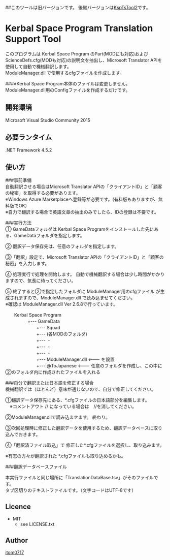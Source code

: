 ##このツールは旧バージョンです。 後継バージョンは[KspTsTool2](https://github.com/itom0717/KspTsTool2)です。

Kerbal Space Program Translation Support Tool
====

このプログラムは Kerbal Space Program のPart(MODにも対応)および ScienceDefs.cfg(MODも対応)の説明文を抽出し、Microsoft Translator APIを使用して自動で機械翻訳します。  
ModuleManager.dll で使用するcfgファイルを作成します。  

###※Kerbal Space Program本体のファイルは変更しません。ModuleManager.dll用のConfigファイルを作成するだけです。


## 開発環境
 Microsoft Visual Studio Community 2015

## 必要ランタイム
 .NET Framework 4.5.2  

## 使い方

###事前準備  
自動翻訳させる場合はMicrosoft Translator APIの「クライアントID」と「顧客の秘密」を取得する必要があります。  
※Windows Azure Marketplaceへ登録等が必要です。(有料版もありますが、無料版でOK）   
※自力で翻訳する場合で英語文章の抽出のみでしたら、IDの登録は不要です。  


###実行方法  
① GameDataフォルダは Kerbal Space Programをインストールした先にある、GameDataフォルダを指定します。  
  
② 翻訳データ保存先は、任意のフォルダを指定します。  
  
③「翻訳」設定で、Microsoft Translator APIの「クライアントID」と「顧客の秘密」を入力します。  
  
④ 処理実行で処理を開始します。  自動で機械翻訳する場合は少し時間がかかりますので、気長に待ってください。
  
⑤ 終了すると②で指定したフォルダに ModuleManager用のcfgファイル が生成されますので、ModuleManager.dll で読み込ませてください。  
  ※確認は ModuleManager.dll Ver 2.6.8で行っています。

　　Kerbal Space Program  
　　　　　+--- GameData  
　　　　　　　+--- Squad  
　　　　　　　+--- (各MODのフォルダ)   
　　　　　　　+---  ・  
　　　　　　　+---  ・  
　　　　　　　+---  ・  
　　　　　　　+--- ModuleManager.dll <--- を設置  
　　　　　　　+--- @ToJapanese  <--- 任意のフォルダを作成し、この中に ②のフォルダ内に作成されたファイルを入れる  
  


###自分で翻訳または日本語を修正する場合  
機械翻訳では（ほとんど）意味が通じないので、自分で修正してください。  

①翻訳データ保存先にある、*.cfgファイルの日本語部分を編集します。  
　※コメントアウト // になっている場合は　//を消してください。

②ModuleManager.dllで読み込ませます。  終わり。

③次回処理時に修正した翻訳データを使用するため、翻訳データベースに取り込んでおきます。

④「翻訳済ファイル取込」で 修正した*.cfgファイルを選択し、取り込みます。

※有志の方々が翻訳された *.cfgファイルも取り込めるかも。  


###翻訳データベースファイル

本実行ファイルと同じ場所に「TranslationDataBase.tsv」がそのファイルです。  
タブ区切りのテキストファイルです。（文字コードはUTF-8です）  

 

## Licence
* MIT  
    * see LICENSE.txt

## Author

[itom0717](https://github.com/itom0717)
